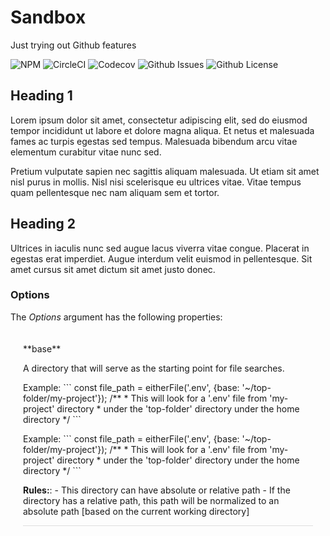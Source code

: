 # Sandbox

Just trying out Github features

<div align="left">
<img alt="NPM" src="https://img.shields.io/npm/v/github-sandbox?style=for-the-badge"> <img alt="CircleCI" src="https://img.shields.io/circleci/build/github/foosmithco/github-sandbox?style=for-the-badge"> <img alt="Codecov" src="https://img.shields.io/codecov/c/github/foosmithco/github-sandbox?style=for-the-badge"> <img alt="Github Issues" src="https://img.shields.io/github/issues-raw/foosmithco/github-sandbox?style=for-the-badge"> <img alt="Github License" src="https://img.shields.io/github/license/foosmithco/github-sandbox?style=for-the-badge">
</div>

## Heading 1

Lorem ipsum dolor sit amet, consectetur adipiscing elit, sed do eiusmod tempor incididunt ut labore et dolore magna aliqua. Et netus et malesuada fames ac turpis egestas sed tempus. Malesuada bibendum arcu vitae elementum curabitur vitae nunc sed.

Pretium vulputate sapien nec sagittis aliquam malesuada. Ut etiam sit amet nisl purus in mollis. Nisl nisi scelerisque eu ultrices vitae. Vitae tempus quam pellentesque nec nam aliquam sem et tortor.

## Heading 2

Ultrices in iaculis nunc sed augue lacus viverra vitae congue. Placerat in egestas erat imperdiet. Augue interdum velit euismod in pellentesque. Sit amet cursus sit amet dictum sit amet justo donec.

### Options

The *Options* argument has the following properties:

<div style="border: 1px; padding: 20px;">
  <div style="border-bottom: 1px solid #dedede;">
    **base**
    <p>A directory that will serve as the starting point for file searches.
    </p>
    <p>
    Example:
    ```
    const file_path = eitherFile('.env', {base: '~/top-folder/my-project'});
    /**
     * This will look for a '.env' file from 'my-project' directory
     * under the 'top-folder' directory under the home directory
     */
    ```
    </p>
    <p>
    Example:
    ```
    const file_path = eitherFile('.env', {base: '~/top-folder/my-project'});
    /**
     * This will look for a '.env' file from 'my-project' directory
     * under the 'top-folder' directory under the home directory
     */
    ```
    </p>
    <p>
    <strong>Rules:</strong>:
    - This directory can have absolute or relative path
    - If the directory has a relative path, this path will be normalized to an absolute path [based on the current working directory]
    </p>
  </div>
</div>
